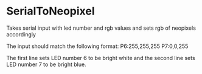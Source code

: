 SerialToNeopixel
================

Takes serial input with led number and rgb values and sets rgb of neopixels accordingly



The input should match the following format:
P6:255,255,255
P7:0,0,255


The first line sets LED number 6 to be bright white and the second line sets LED number 7 to be bright blue.
